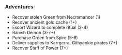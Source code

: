 ### Adventures

* Recover stolen Green from Necromancer (1)
* Recover ancient gold cache (1+)
* Escort Wizard to complete ritual (2-4)
* Banish Demon (3-7+)
* Purchase Green from Spire (5-6)
* Deliver supplies to Karrgerra, Githyankie pirates (7+)
* Recover Staff of Power (7+)
